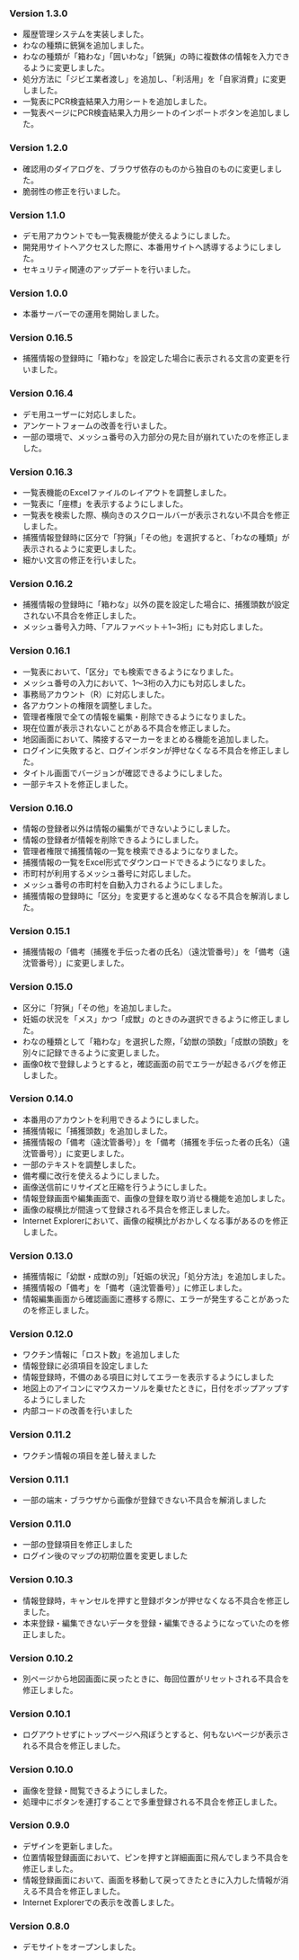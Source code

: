 ### Version 1.3.0

- 履歴管理システムを実装しました。
- わなの種類に銃猟を追加しました。
- わなの種類が「箱わな」「囲いわな」「銃猟」の時に複数体の情報を入力できるように変更しました。
- 処分方法に「ジビエ業者渡し」を追加し、「利活用」を「自家消費」に変更しました。
- 一覧表にPCR検査結果入力用シートを追加しました。
- 一覧表ページにPCR検査結果入力用シートのインポートボタンを追加しました。


### Version 1.2.0

- 確認用のダイアログを、ブラウザ依存のものから独自のものに変更しました。
- 脆弱性の修正を行いました。


### Version 1.1.0

- デモ用アカウントでも一覧表機能が使えるようにしました。
- 開発用サイトへアクセスした際に、本番用サイトへ誘導するようにしました。
- セキュリティ関連のアップデートを行いました。


### Version 1.0.0

- 本番サーバーでの運用を開始しました。


### Version 0.16.5

- 捕獲情報の登録時に「箱わな」を設定した場合に表示される文言の変更を行いました。

### Version 0.16.4

- デモ用ユーザーに対応しました。
- アンケートフォームの改善を行いました。
- 一部の環境で、メッシュ番号の入力部分の見た目が崩れていたのを修正しました。


### Version 0.16.3

- 一覧表機能のExcelファイルのレイアウトを調整しました。
- 一覧表に「座標」を表示するようにしました。
- 一覧表を検索した際、横向きのスクロールバーが表示されない不具合を修正しました。
- 捕獲情報登録時に区分で「狩猟」「その他」を選択すると、「わなの種類」が表示されるように変更しました。
- 細かい文言の修正を行いました。


### Version 0.16.2

- 捕獲情報の登録時に「箱わな」以外の罠を設定した場合に、捕獲頭数が設定されない不具合を修正しました。
- メッシュ番号入力時、「アルファベット＋1~3桁」にも対応しました。


### Version 0.16.1

- 一覧表において、「区分」でも検索できるようになりました。
- メッシュ番号の入力において、1〜3桁の入力にも対応しました。
- 事務局アカウント（R）に対応しました。
- 各アカウントの権限を調整しました。
- 管理者権限で全ての情報を編集・削除できるようになりました。
- 現在位置が表示されないことがある不具合を修正しました。
- 地図画面において、隣接するマーカーをまとめる機能を追加しました。
- ログインに失敗すると、ログインボタンが押せなくなる不具合を修正しました。
- タイトル画面でバージョンが確認できるようにしました。
- 一部テキストを修正しました。


### Version 0.16.0

- 情報の登録者以外は情報の編集ができないようにしました。
- 情報の登録者が情報を削除できるようにしました。
- 管理者権限で捕獲情報の一覧を検索できるようになりました。
- 捕獲情報の一覧をExcel形式でダウンロードできるようになりました。
- 市町村が利用するメッシュ番号に対応しました。
- メッシュ番号の市町村を自動入力されるようにしました。
- 捕獲情報の登録時に「区分」を変更すると進めなくなる不具合を解消しました。


### Version 0.15.1

- 捕獲情報の「備考（捕獲を手伝った者の氏名）（遠沈管番号）」を「備考（遠沈管番号）」に変更しました。


### Version 0.15.0

- 区分に「狩猟」「その他」を追加しました。
- 妊娠の状況を「メス」かつ「成獣」のときのみ選択できるように修正しました。
- わなの種類として「箱わな」を選択した際，「幼獣の頭数」「成獣の頭数」を別々に記録できるように変更しました。
- 画像0枚で登録しようとすると，確認画面の前でエラーが起きるバグを修正しました。


### Version 0.14.0

- 本番用のアカウントを利用できるようにしました。
- 捕獲情報に「捕獲頭数」を追加しました。
- 捕獲情報の「備考（遠沈管番号）」を「備考（捕獲を手伝った者の氏名）（遠沈管番号）」に変更しました。
- 一部のテキストを調整しました。
- 備考欄に改行を使えるようにしました。
- 画像送信前にリサイズと圧縮を行うようにしました。
- 情報登録画面や編集画面で、画像の登録を取り消せる機能を追加しました。
- 画像の縦横比が間違って登録される不具合を修正しました。
- Internet Explorerにおいて、画像の縦横比がおかしくなる事があるのを修正しました。


### Version 0.13.0

- 捕獲情報に「幼獣・成獣の別」「妊娠の状況」「処分方法」を追加しました。
- 捕獲情報の「備考」を「備考（遠沈管番号）」に修正しました。
- 情報編集画面から確認画面に遷移する際に、エラーが発生することがあったのを修正しました。


### Version 0.12.0

- ワクチン情報に「ロスト数」を追加しました
- 情報登録に必須項目を設定しました
- 情報登録時，不備のある項目に対してエラーを表示するようにしました
- 地図上のアイコンにマウスカーソルを乗せたときに，日付をポップアップするようにしました
- 内部コードの改善を行いました


### Version 0.11.2

- ワクチン情報の項目を差し替えました


### Version 0.11.1

- 一部の端末・ブラウザから画像が登録できない不具合を解消しました


### Version 0.11.0

- 一部の登録項目を修正しました
- ログイン後のマップの初期位置を変更しました


### Version 0.10.3

- 情報登録時，キャンセルを押すと登録ボタンが押せなくなる不具合を修正しました。
- 本来登録・編集できないデータを登録・編集できるようになっていたのを修正しました。


### Version 0.10.2

- 別ページから地図画面に戻ったときに、毎回位置がリセットされる不具合を修正しました。


<!-- バージョン名は見出し3 -->
<!-- 更新内容はリストで -->

### Version 0.10.1

- ログアウトせずにトップページへ飛ぼうとすると、何もないページが表示される不具合を修正しました。


### Version 0.10.0

- 画像を登録・閲覧できるようにしました。
- 処理中にボタンを連打することで多重登録される不具合を修正しました。


### Version 0.9.0

- デザインを更新しました。
- 位置情報登録画面において、ピンを押すと詳細画面に飛んでしまう不具合を修正しました。
- 情報登録画面において、画面を移動して戻ってきたときに入力した情報が消える不具合を修正しました。
- Internet Explorerでの表示を改善しました。


### Version 0.8.0

- デモサイトをオープンしました。
